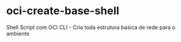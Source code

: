 # oci-create-base-shell
Shell Script com OCI CLI - Cria toda estrutura basica de rede para o ambiente

